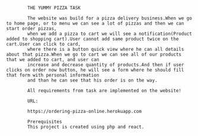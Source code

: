             THE YUMMY PIZZA TASK
            
            The website was build for a pizza delivery business.When we go to home page, or to menu we can see a lot of pizzas and then we can start order pizzas,
            when we add a pizza to cart we will see a notification(Product added to shopping cart).User cannot add same product twice on the cart.User can click to card,
            where there is a button quick view where he can all details about that pizza.When we go to cart we can see all of our products that we added to cart, and user can
            increase and decrease quantity of products.And then if user clicks on order now button, he will see a form where he should fill that form with personal information
            and than he can see that his order is on the way.
            
            All requirements from task are implemented on the website!
            
            URL:
            
            https://ordering-pizza-online.herokuapp.com
            
            Prerequisites
            This project is created using php and react.

            

